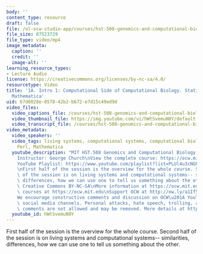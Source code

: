 ```yaml
---
body: ''
content_type: resource
draft: false
file: /ol-ocw-studio-app/courses/hst-508-genomics-and-computational-biology-fall-2002/mithst_508f02_lec1a_360p_16_9.mp4
file_size: 87523729
file_type: video/mp4
image_metadata:
  caption: ''
  credit: ''
  image-alt: ''
learning_resource_types:
- Lecture Audio
license: https://creativecommons.org/licenses/by-nc-sa/4.0/
resourcetype: Video
title: '1A. Intro 1: Computational Side of Computational Biology. Statistics; Perl,
  Mathematica'
uid: 67d6028e-0578-42b2-b672-e7d15c49ed9d
video_files:
  video_captions_file: /courses/hst-508-genomics-and-computational-biology-fall-2002/1evO441oV_EPDLSlsnv_LU0xUMUMVgEkG_transcript.webvtt
  video_thumbnail_file: https://img.youtube.com/vi/hWtSvemuN0Y/default.jpg
  video_transcript_file: /courses/hst-508-genomics-and-computational-biology-fall-2002/1evO441oV_EPDLSlsnv_LU0xUMUMVgEkG_transcript.pdf
video_metadata:
  video_speakers: ''
  video_tags: living systems, computational systems, computational biology, statistics,
    Perl, Mathematica
  youtube_description: "MIT HST.508 Genomics and Computational Biology, Fall 2002\n\
    Instructor: George Church\nView the complete course: https://ocw.mit.edu/courses/hst-508-genomics-and-computational-biology-fall-2002/\n\
    YouTube Playlist: https://www.youtube.com/playlist?list=PLUl4u3cNGP61gaHWysmlYNeGsuUI8y5GV\n\
    \nFirst half of the session is the overview for the whole course. Second half\
    \ of the session is on living systems and computational systems-- similarities,\
    \ differences, how we can use one to tell us something about the other.\n\nLicense:\
    \ Creative Commons BY-NC-SA\nMore information at https://ocw.mit.edu/terms\nMore\
    \ courses at https://ocw.mit.edu\nSupport OCW at http://ow.ly/a1If50zVRlQ\n\n\
    We encourage constructive comments and discussion on OCW\u201A YouTube and other\
    \ social media channels. Personal attacks, hate speech, trolling, and inappropriate\
    \ comments are not allowed and may be removed. More details at https://ocw.mit.edu/comments."
  youtube_id: hWtSvemuN0Y
---
```

First half of the session is the overview for the whole course. Second half of the session is on living systems and computational systems-- similarities, differences, how we can use one to tell us something about the other.